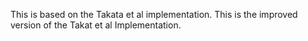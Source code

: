 This is based on the Takata et al implementation.
This is the improved version of the Takat et al Implementation.